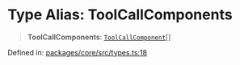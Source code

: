 # Type Alias: ToolCallComponents

> **ToolCallComponents**: [`ToolCallComponent`](ToolCallComponent.md)[]

Defined in: [packages/core/src/types.ts:18](https://github.com/GeoDaCenter/openassistant/blob/37d127dc7a76d6b5cf9de906c055e4c904e3dfed/packages/core/src/types.ts#L18)
